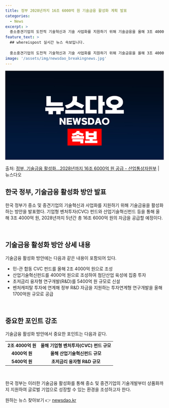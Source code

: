 ```yaml
---
title: 정부 2028년까지 16조 6000억 원 기술금융 활성화 계획 발표
categories:
  - News
excerpt: >
  중소중견기업의 도전적 기술혁신과 기술 사업화를 지원하기 위해 기술금융을 올해 3조 4000억 원, 2028년…
feature_text: >
  ## whereispost 실시간 뉴스 속보입니다.

  중소중견기업의 도전적 기술혁신과 기술 사업화를 지원하기 위해 기술금융을 올해 3조 4000억 원, 2028년…
image: '/assets/img/newsdao_breakingnews.jpg'
---
```


![뉴스다오 속보](/assets/img/newsdao_breakingnews.jpg)

<p>출처: <a href="https://newsdao.kr/3515" rel="dofollow">정부, 기술금융 활성화…2028년까지 16조 6000억 원 공급 - 산업통상자원부</a> | 뉴스다오</p>

<h2 data-ke-size="size26">한국 정부, 기술금융 활성화 방안 발표</h2>
한국 정부가 중소 및 중견기업의 기술혁신과 사업화를 지원하기 위해 기술금융을 활성화하는 방안을 발표했다. 기업형 벤처투자(CVC) 펀드와 산업기술혁신펀드 등을 통해 올해 3조 4000억 원, 2028년까지 5년간 총 16조 6000억 원의 자금을 공급할 예정이다.

<p data-ke-size="size16">&nbsp;</p>

<h2 data-ke-size="size23">기술금융 활성화 방안 상세 내용</h2>
기술금융 활성화 방안에는 다음과 같은 내용이 포함되어 있다.

<ul>
<li>민-관 합동 CVC 펀드를 올해 2조 4000억 원으로 조성</li>
<li>산업기술혁신펀드를 4000억 원으로 조성하여 첨단산업 육성에 집중 투자</li>
<li>초저금리 융자형 연구개발(R&D)를 5400억 원 규모로 신설</li>
<li>벤처캐피탈 투자에 연계해 정부 R&D 자금을 지원하는 투자연계형 연구개발을 올해 1700억원 규모로 공급</li>
</ul>

<p data-ke-size="size16">&nbsp;</p>

<h2 data-ke-size="size23">중요한 포인트 강조</h2>
기술금융 활성화 방안에서 중요한 포인트는 다음과 같다.

<table>
<tr>
<td style="text-align: center; height: 17px;"><b>2조 4000억 원</b></td>
<td style="text-align: center; height: 17px;"><b>올해 기업형 벤처투자(CVC) 펀드 규모</b></td>
</tr>
<tr>
<td style="text-align: center; height: 17px;"><b>4000억 원</b></td>
<td style="text-align: center; height: 17px;"><b>올해 산업기술혁신펀드 규모</b></td>
</tr>
<tr>
<td style="text-align: center; height: 17px;"><b>5400억 원</b></td>
<td style="text-align: center; height: 17px;"><b>초저금리 융자형 R&D 규모</b></td>
</tr>
</table>

<p data-ke-size="size16">&nbsp;</p>

한국 정부는 이러한 기술금융 활성화를 통해 중소 및 중견기업의 기술개발부터 상품화까지 지원하여 글로벌 기업으로 성장할 수 있는 환경을 조성하고자 한다. 

원하는 뉴스 찾아보기 👉 <a href="https://newsdao.kr" rel="dofollow">newsdao.kr</a>


